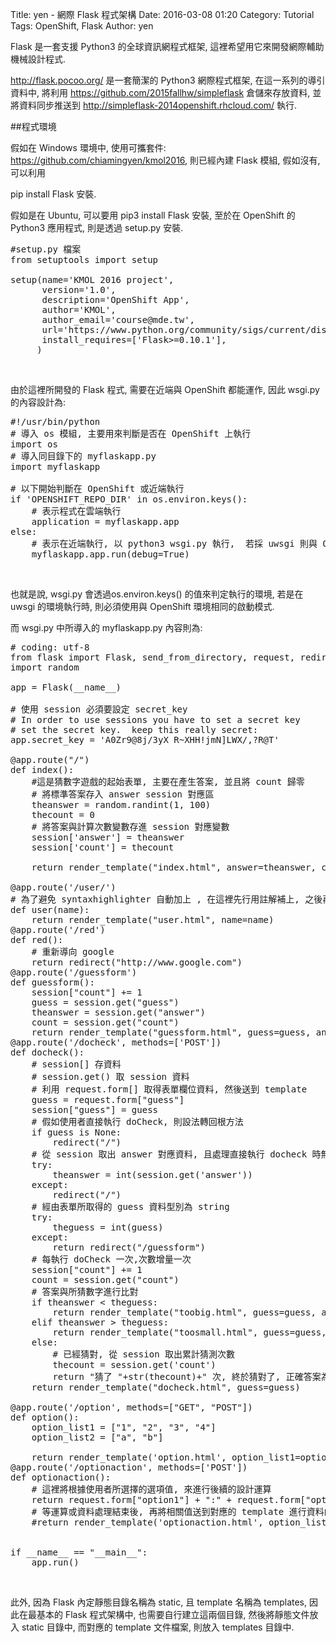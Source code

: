 Title: yen - 網際 Flask 程式架構
Date: 2016-03-08 01:20
Category: Tutorial
Tags: OpenShift, Flask
Author: yen

Flask 是一套支援 Python3 的全球資訊網程式框架, 這裡希望用它來開發網際輔助機械設計程式.

<!-- PELICAN_END_SUMMARY -->

<http://flask.pocoo.org/> 是一套簡潔的 Python3 網際程式框架, 在這一系列的導引資料中, 將利用 <https://github.com/2015fallhw/simpleflask> 倉儲來存放資料, 並將資料同步推送到 <http://simpleflask-2014openshift.rhcloud.com/> 執行.

##程式環境

假如在 Windows 環境中, 使用可攜套件: <https://github.com/chiamingyen/kmol2016>, 則已經內建 Flask 模組, 假如沒有, 可以利用

pip install Flask 安裝.

假如是在 Ubuntu, 可以要用 pip3 install Flask 安裝, 至於在 OpenShift 的 Python3 應用程式, 則是透過 setup.py 安裝.

<pre class="brush: python;">
#setup.py 檔案
from setuptools import setup

setup(name='KMOL 2016 project',
      version='1.0',
      description='OpenShift App',
      author='KMOL',
      author_email='course@mde.tw',
      url='https://www.python.org/community/sigs/current/distutils-sig',
      install_requires=['Flask>=0.10.1'],
     )
</pre>
<br />

由於這裡所開發的 Flask 程式, 需要在近端與 OpenShift 都能運作, 因此 wsgi.py 的內容設計為:

<pre class="brush: python;">
#!/usr/bin/python
# 導入 os 模組, 主要用來判斷是否在 OpenShift 上執行
import os
# 導入同目錄下的 myflaskapp.py
import myflaskapp
    
# 以下開始判斷在 OpenShift 或近端執行
if 'OPENSHIFT_REPO_DIR' in os.environ.keys():
    # 表示程式在雲端執行
    application = myflaskapp.app
else:
    # 表示在近端執行, 以 python3 wsgi.py 執行,  若採 uwsgi 則與 Openshift 運作模式相同
    myflaskapp.app.run(debug=True)
</pre>
<br />

也就是說, wsgi.py  會透過os.environ.keys() 的值來判定執行的環境, 若是在 uwsgi 的環境執行時, 則必須使用與 OpenShift 環境相同的啟動模式.

而 wsgi.py 中所導入的 myflaskapp.py 內容則為:

<pre class="brush: python; html-script: false">
# coding: utf-8
from flask import Flask, send_from_directory, request, redirect, render_template, session, make_response
import random

app = Flask(__name__)

# 使用 session 必須要設定 secret_key
# In order to use sessions you have to set a secret key
# set the secret key.  keep this really secret:
app.secret_key = 'A0Zr9@8j/3yX R~XHH!jmN]LWX/,?R@T'

@app.route("/")
def index():
    #這是猜數字遊戲的起始表單, 主要在產生答案, 並且將 count 歸零
    # 將標準答案存入 answer session 對應區
    theanswer = random.randint(1, 100)
    thecount = 0
    # 將答案與計算次數變數存進 session 對應變數
    session['answer'] = theanswer
    session['count'] = thecount

    return render_template("index.html", answer=theanswer, count=thecount)

@app.route('/user/<name>')
# 為了避免 syntaxhighlighter 自動加上 </name>, 在這裡先行用註解補上, 之後再找解決方案
def user(name):
    return render_template("user.html", name=name)
@app.route('/red')
def red():
    # 重新導向 google
    return redirect("http://www.google.com")
@app.route('/guessform')
def guessform():
    session["count"] += 1
    guess = session.get("guess")
    theanswer = session.get("answer")
    count = session.get("count")
    return render_template("guessform.html", guess=guess, answer=theanswer, count=count)
@app.route('/docheck', methods=['POST'])
def docheck():
    # session[] 存資料
    # session.get() 取 session 資料
    # 利用 request.form[] 取得表單欄位資料, 然後送到 template
    guess = request.form["guess"]
    session["guess"] = guess
    # 假如使用者直接執行 doCheck, 則設法轉回根方法
    if guess is None:
        redirect("/")
    # 從 session 取出 answer 對應資料, 且處理直接執行 docheck 時無法取 session 值情況
    try:
        theanswer = int(session.get('answer'))
    except:
        redirect("/")
    # 經由表單所取得的 guess 資料型別為 string
    try:
        theguess = int(guess)
    except:
        return redirect("/guessform")
    # 每執行 doCheck 一次,次數增量一次
    session["count"] += 1
    count = session.get("count")
    # 答案與所猜數字進行比對
    if theanswer < theguess:
        return render_template("toobig.html", guess=guess, answer=theanswer, count=count)
    elif theanswer > theguess:
        return render_template("toosmall.html", guess=guess, answer=theanswer, count=count)
    else:
        # 已經猜對, 從 session 取出累計猜測次數
        thecount = session.get('count')
        return "猜了 "+str(thecount)+" 次, 終於猜對了, 正確答案為 "+str(theanswer)+": <a href='/'>再猜</a>"
    return render_template("docheck.html", guess=guess)
 
@app.route('/option', methods=["GET", "POST"])
def option():
    option_list1 = ["1", "2", "3", "4"]
    option_list2 = ["a", "b"]

    return render_template('option.html', option_list1=option_list1, option_list2=option_list2)
@app.route('/optionaction', methods=['POST'])
def optionaction():
    # 這裡將根據使用者所選擇的選項值, 來進行後續的設計運算
    return request.form["option1"] + ":" + request.form["option2"]
    # 等運算或資料處理結束後, 再將相關值送到對應的 template 進行資料的展示
    #return render_template('optionaction.html', option_list1=option_list1, option_list2=option_list2)
    

if __name__ == "__main__":
    app.run()
</pre>
<br />

此外, 因為 Flask 內定靜態目錄名稱為 static, 且 template 名稱為 templates, 因此在最基本的 Flask 程式架構中, 也需要自行建立這兩個目錄, 然後將靜態文件放入 static 目錄中, 而對應的  template 文件檔案, 則放入 templates 目錄中.